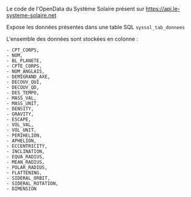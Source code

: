 Le code de l'OpenData du Système Solaire présent sur https://api.le-systeme-solaire.net

Expose les données présentes dans une table SQL `syssol_tab_donnees`

L'ensemble des données sont stockées en colonne :

    - CPT_CORPS, 
    - NOM, 
    - BL_PLANETE, 
    - CPTE_CORPS, 
    - NOM_ANGLAIS, 
    - DEMIGRAND_AXE, 
    - DECOUV_QUI, 
    - DECOUV_QD, 
    - DES_TEMPO, 
    - MASS_VAL, 
    - MASS_UNIT, 
    - DENSITY, 
    - GRAVITY, 
    - ESCAPE, 
    - VOL_VAL, 
    - VOL_UNIT, 
    - PERIHELION, 
    - APHELION, 
    - ECCENTRICITY, 
    - INCLINATION, 
    - EQUA_RADIUS, 
    - MEAN_RADIUS, 
    - POLAR_RADIUS, 
    - FLATTENING, 
    - SIDERAL_ORBIT, 
    - SIDERAL_ROTATION, 
    - DIMENSION

    